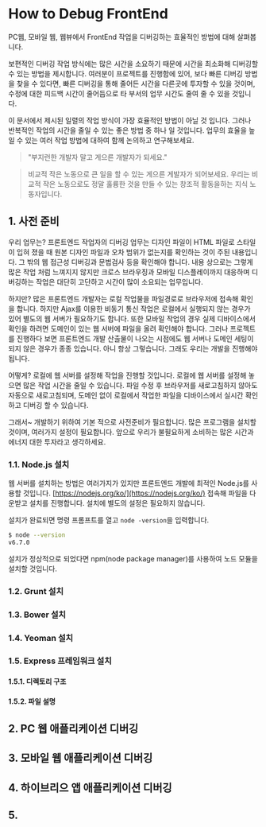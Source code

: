 # How to Debug FrontEnd

PC웹, 모바일 웹, 웹뷰에서 FrontEnd 작업을 디버깅하는 효율적인 방법에 대해 살펴봅니다.

보편적인 디버깅 작업 방식에는 많은 시간을 소요하기 때문에 시간을 최소화해 디버깅할 수 있는 방법을 제시합니다. 여러분이 프로젝트를 진행함에 있어, 보다 빠른 디버깅 방법을 찾을 수 있다면, 빠른 디버깅을 통해 줄어든 시간을 다른곳에 투자할 수 있을 것이며, 수정에 대한 피드백 시간이 줄어듬으로 타 부서의 업무 시간도 줄여 줄 수 있을 것입니다.

이 문서에서 제시된 일렬의 작업 방식이 가장 효율적인 방법이 아닐 것 입니다. 그러나  반복적인 작업의 시간을 줄일 수 있는 좋은 방법 중 하나 일 것입니다. 업무의 효율을 높일 수 있는 여러 작업 방법에 대하여 함께 논의하고 연구해보세요.

> "부지런한 개발자 말고 게으른 개발자가 되세요."

> 비교적 작은 노동으로 큰 일을 할 수 있는 게으른 게발자가 되어보세요. 우리는 비교적 작은 노동으로도 정말 훌륭한 것을 만들 수 있는 창조적 활동을하는 지식 노동자입니다.


## 1. 사전 준비

우리 업무는?
프론트엔드 작업자의 디버깅 업무는 디자인 파일이 HTML 파일로 스타일이 입혀 졌을 때 원본 디자인 파일과 오차 범위가 없는지를 확인하는 것이 주된 내용입니다. 그 밖의 웹 접근성 디버깅과 문법검사 등을 확인해야 합니다. 내용 상으로는 그렇게 많은 작업 처럼 느껴지지 않지만 크로스 브라우징과 모바일 디스플레이까지 대응하며 디버깅하는 작업은 대단히 고단하고 시간이 많이 소요되는 업무입니다.

하지만?
많은 프론트엔드 개발자는 로컬 작업물을 파일경로로 브라우저에 접속해 확인을 합니다. 하지만 Ajax를 이용한 비동기 통신 작업은 로컬에서 실행되지 않는 경우가 있어 별도의 웹 서버가 필요하기도 합니다. 또한 모바일 작업의 경우 실제 디바이스에서 확인을 하려면 도메인이 있는 웹 서버에 파일을 올려 확인해야 합니다. 그러나 프로젝트를 진행하다 보면 프론트엔드 개발 산출물이 나오는 시점에도 웹 서버나 도메인 세팅이 되지 않은 경우가 종종 있습니다. 아니 항상 그렇습니다. 그래도 우리는 개발을 진행해야 됩니다.

어떻게?
로컬에 웹 서버를 설정해 작업을 진행할 것입니다. 로컬에 웹 서버를 설정해 놓으면 많은 작업 시간을 줄일 수 있습니다. 파일 수정 후 브라우저를 새로고침하지 않아도 자동으로 새로고침되며, 도메인 없이 로컬에서 작업한 파일을 디바이스에서 실시간 확인하고 디버깅 할 수 있습니다.

그래서~
개발하기 위하여 기본 적으로 사전준비가 필요합니다. 많은 프로그램을 설치할 것이며, 여러가지 설정이 필요합니다. 앞으로 우리가 불필요하게 소비하는 많은 시간과 에너지 대한 투자라고 생각하세요.

### 1.1. Node.js 설치

웹 서버를 설치하는 방법은 여러가지가 있지만 프론트엔드 개발에 최적인 Node.js를 사용할 것입니다. [https://nodejs.org/ko/](https://nodejs.org/ko/) 접속해 파일을 다운받고 설치를 진행합니다. 설치에 별도의 설정은 필요하지 않습니다.

설치가 완료되면 명령 프롬프트를 열고 `node -version`을 입력합니다.

```bash
$ node --version
v6.7.0
```

설치가 정상적으로 되었다면 npm(node package manager)를 사용하여 노드 모듈을 설치할 것입니다.

### 1.2. Grunt 설치



### 1.3. Bower 설치

### 1.4. Yeoman 설치

### 1.5. Express 프레임워크 설치

#### 1.5.1. 디렉토리 구조

#### 1.5.2. 파일 설명

## 2. PC 웹 애플리케이션 디버깅

## 3. 모바일 웹 애플리케이션 디버깅

## 4. 하이브리으 앱 애플리케이션 디버깅

## 5.
